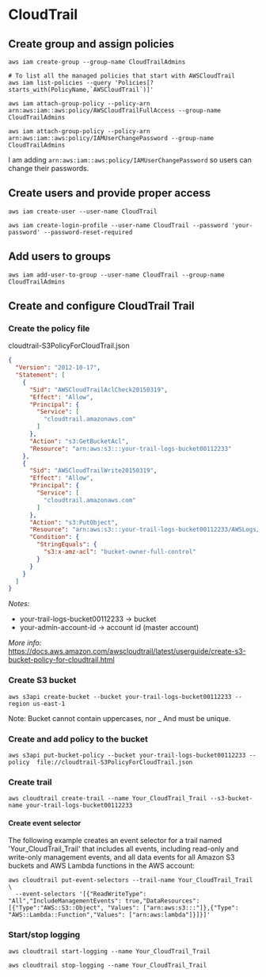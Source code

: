 # CloudTrail

## Create group and assign policies

```shell
aws iam create-group --group-name CloudTrailAdmins

# To list all the managed policies that start with AWSCloudTrail
aws iam list-policies --query 'Policies[?starts_with(PolicyName,`AWSCloudTrail`)]'

aws iam attach-group-policy --policy-arn arn:aws:iam::aws:policy/AWSCloudTrailFullAccess --group-name CloudTrailAdmins

aws iam attach-group-policy --policy-arn arn:aws:iam::aws:policy/IAMUserChangePassword --group-name CloudTrailAdmins
```

I am adding `arn:aws:iam::aws:policy/IAMUserChangePassword` so users can change their passwords.

## Create users and provide proper access

```shell
aws iam create-user --user-name CloudTrail

aws iam create-login-profile --user-name CloudTrail --password 'your-password' --password-reset-required
```

## Add users to groups

```shell
aws iam add-user-to-group --user-name CloudTrail --group-name CloudTrailAdmins
```

## Create and configure CloudTrail Trail

### Create the policy file

cloudtrail-S3PolicyForCloudTrail.json

```json
{
  "Version": "2012-10-17",
  "Statement": [
    {
      "Sid": "AWSCloudTrailAclCheck20150319",
      "Effect": "Allow",
      "Principal": {
        "Service": [
          "cloudtrail.amazonaws.com"
        ]
      },
      "Action": "s3:GetBucketAcl",
      "Resource": "arn:aws:s3:::your-trail-logs-bucket00112233"
    },
    {
      "Sid": "AWSCloudTrailWrite20150319",
      "Effect": "Allow",
      "Principal": {
        "Service": [
          "cloudtrail.amazonaws.com"
        ]
      },
      "Action": "s3:PutObject",
      "Resource": "arn:aws:s3:::your-trail-logs-bucket00112233/AWSLogs/your-admin-account-id/*",
      "Condition": {
        "StringEquals": {
          "s3:x-amz-acl": "bucket-owner-full-control"
        }
      }
    }
  ]
}
```

*Notes:*
* your-trail-logs-bucket00112233 -> bucket
* your-admin-account-id -> account id (master account)

*More info:* https://docs.aws.amazon.com/awscloudtrail/latest/userguide/create-s3-bucket-policy-for-cloudtrail.html


### Create S3 bucket

```shell
aws s3api create-bucket --bucket your-trail-logs-bucket00112233 --region us-east-1
```

Note: Bucket cannot contain uppercases, nor _ And must be unique.

### Create and add policy to the bucket

```shell
aws s3api put-bucket-policy --bucket your-trail-logs-bucket00112233 --policy  file://cloudtrail-S3PolicyForCloudTrail.json
```

### Create trail

```shell
aws cloudtrail create-trail --name Your_CloudTrail_Trail --s3-bucket-name your-trail-logs-bucket00112233
```


#### Create event selector

The following example creates an event selector for a trail named 'Your_CloudTrail_Trail' that includes all events, including read-only and write-only management events, and all data events for all Amazon S3 buckets and AWS Lambda functions in the AWS account:

```shell
aws cloudtrail put-event-selectors --trail-name Your_CloudTrail_Trail \ 
  --event-selectors '[{"ReadWriteType": "All","IncludeManagementEvents": true,"DataResources": [{"Type":"AWS::S3::Object", "Values": ["arn:aws:s3:::"]},{"Type": "AWS::Lambda::Function","Values": ["arn:aws:lambda"]}]}]'
```

### Start/stop logging

```shell
aws cloudtrail start-logging --name Your_CloudTrail_Trail

aws cloudtrail stop-logging --name Your_CloudTrail_Trail
```